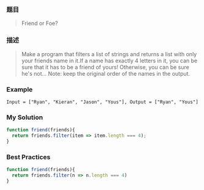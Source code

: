 ### 题目
> Friend or Foe?

### 描述
> Make a program that filters a list of strings and returns a list with only your friends name in it.If a name has exactly 4 letters in it, you can be sure that it has to be a friend of yours! Otherwise, you can be sure he's not...
> Note: keep the original order of the names in the output.

### Example
`Input = ["Ryan", "Kieran", "Jason", "Yous"], Output = ["Ryan", "Yous"]`

### My Solution
```javascript
function friend(friends){
  return friends.filter(item => item.length === 4);
}
```

### Best Practices
```javascript
function friend(friends){
  return friends.filter(n => n.length === 4)
}
```